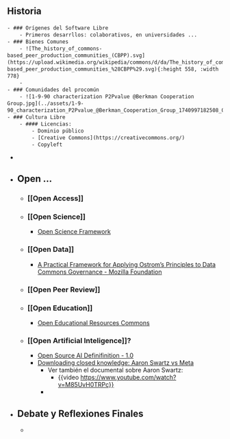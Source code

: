 ## Historia
	- ### Orígenes del Software Libre
		- Primeros desarrllos: colaborativos, en universidades ...
	- ### Bienes Comunes
		- ![The_history_of_commons-based_peer_production_communities_(CBPP).svg](https://upload.wikimedia.org/wikipedia/commons/d/da/The_history_of_commons-based_peer_production_communities_%28CBPP%29.svg){:height 558, :width 778}
		-
	- ### Comunidades del procomún
		- ![1-9-90 characterization P2Pvalue @Berkman Cooperation Group.jpg](../assets/1-9-90_characterization_P2Pvalue_@Berkman_Cooperation_Group_1740997182508_0.jpg)
	- ### Cultura Libre
		- #### Licencias:
			- Dominio público
			- [Creative Commons](https://creativecommons.org/)
			- Copyleft
-
- ## Open ...
	- ### [[Open Access]]
	- ### [[Open Science]]
		- [Open Science Framework](https://osf.io/)
	- ### [[Open Data]]
		- [A Practical Framework for Applying Ostrom’s Principles to Data Commons Governance - Mozilla Foundation](https://foundation.mozilla.org/en/blog/a-practical-framework-for-applying-ostroms-principles-to-data-commons-governance/)
	- ### [[Open Peer Review]]
	- ### [[Open Education]]
		- [Open Educational Resources Commons](https://oercommons.org/)
	- ### [[Open Artificial Inteligence]]?
		- [Open Source AI Definifinition - 1.0](https://opensource.org/ai/open-source-ai-definition)
		- [Downloading closed knowledge: Aaron Swartz vs Meta](https://www.reddit.com/r/lostgeneration/comments/1ilg4ta/pour_one_out_for_a_real_one_fuck_zuckernazi/)
			- Ver también el documental sobre Aaron Swartz:
				- {{video https://www.youtube.com/watch?v=M85UvH0TRPc}}
			-
- ## Debate y Reflexiones Finales
	-